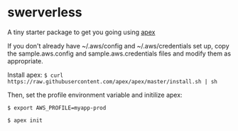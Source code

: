 # swerverless
A tiny starter package to get you going using [apex](http://apex.run)

If you don't already have ~/.aws/config and ~/.aws/credentials set up,
copy the sample.aws.config and sample.aws.credentials files and modify
them as appropriate.

Install apex: `$ curl https://raw.githubusercontent.com/apex/apex/master/install.sh | sh`

Then, set the profile environment variable and initilize apex:

`$ export AWS_PROFILE=myapp-prod`

`$ apex init`
 

